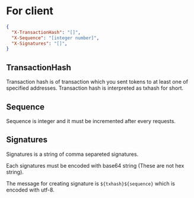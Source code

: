 # For client

```json
{
  "X-TransactionHash": "[]",
  "X-Sequence": "[integer number]",
  "X-Signatures": "[]",
}
```

## TransactionHash

Transaction hash is of transaction which you sent tokens to at least one of specified addresses.
Transaction hash is interpreted as txhash for short.

## Sequence

Sequence is integer and it must be incremented after every requests.

## Signatures

Signatures is a string of comma separeted signatures.

Each signatures must be encoded with base64 string (These are not hex string).

The message for creating signature is `${txhash}${sequence}` which is encoded with utf-8.
